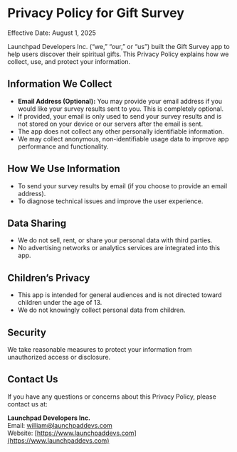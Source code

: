 # Privacy Policy for Gift Survey

Effective Date: August 1, 2025

Launchpad Developers Inc. (“we,” “our,” or “us”) built the Gift Survey app to help users discover their spiritual gifts. This Privacy Policy explains how we collect, use, and protect your information.

## Information We Collect
- **Email Address (Optional):** You may provide your email address if you would like your survey results sent to you. This is completely optional.
- If provided, your email is only used to send your survey results and is not stored on your device or our servers after the email is sent.
- The app does not collect any other personally identifiable information.
- We may collect anonymous, non-identifiable usage data to improve app performance and functionality.

## How We Use Information
- To send your survey results by email (if you choose to provide an email address).
- To diagnose technical issues and improve the user experience.

## Data Sharing
- We do not sell, rent, or share your personal data with third parties.
- No advertising networks or analytics services are integrated into this app.

## Children’s Privacy
- This app is intended for general audiences and is not directed toward children under the age of 13.
- We do not knowingly collect personal data from children.

## Security
We take reasonable measures to protect your information from unauthorized access or disclosure.

## Contact Us
If you have any questions or concerns about this Privacy Policy, please contact us at:

**Launchpad Developers Inc.**  
Email: william@launchpaddevs.com  
Website: [https://www.launchpaddevs.com](https://www.launchpaddevs.com)
